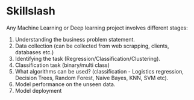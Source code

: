 # Skillslash

Any Machine Learning or Deep learning project involves different stages:
1. Understanding the business problem statement.
2. Data collection (can be collected from web scrapping, clients, databases etc.)
3. Identifying the task (Regression/Classification/Clustering).
4. Classification task (binary/multi class)
5. What algorithms can be used? (classification - Logistics regression, Decision Trees, Random Forest, Naive Bayes, KNN, SVM etc).
6. Model performance on the unseen data.
7. Model deployment
